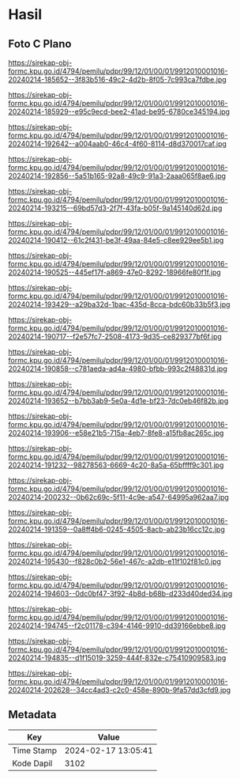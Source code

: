 # Hasil

## Foto C Plano

https://sirekap-obj-formc.kpu.go.id/4794/pemilu/pdpr/99/12/01/00/01/9912010001016-20240214-185652--3f83b516-49c2-4d2b-8f05-7c993ca7fdbe.jpg

https://sirekap-obj-formc.kpu.go.id/4794/pemilu/pdpr/99/12/01/00/01/9912010001016-20240214-185929--e95c9ecd-bee2-41ad-be95-6780ce345194.jpg

https://sirekap-obj-formc.kpu.go.id/4794/pemilu/pdpr/99/12/01/00/01/9912010001016-20240214-192642--a004aab0-46c4-4f60-8114-d8d370017caf.jpg

https://sirekap-obj-formc.kpu.go.id/4794/pemilu/pdpr/99/12/01/00/01/9912010001016-20240214-192856--5a51b165-92a8-49c9-91a3-2aaa065f8ae6.jpg

https://sirekap-obj-formc.kpu.go.id/4794/pemilu/pdpr/99/12/01/00/01/9912010001016-20240214-193215--69bd57d3-2f7f-43fa-b05f-9a145140d62d.jpg

https://sirekap-obj-formc.kpu.go.id/4794/pemilu/pdpr/99/12/01/00/01/9912010001016-20240214-190412--61c2f431-be3f-49aa-84e5-c8ee929ee5b1.jpg

https://sirekap-obj-formc.kpu.go.id/4794/pemilu/pdpr/99/12/01/00/01/9912010001016-20240214-190525--445ef17f-a869-47e0-8292-18966fe80f1f.jpg

https://sirekap-obj-formc.kpu.go.id/4794/pemilu/pdpr/99/12/01/00/01/9912010001016-20240214-193429--a29ba32d-1bac-435d-8cca-bdc60b33b5f3.jpg

https://sirekap-obj-formc.kpu.go.id/4794/pemilu/pdpr/99/12/01/00/01/9912010001016-20240214-190717--f2e57fc7-2508-4173-9d35-ce829377bf6f.jpg

https://sirekap-obj-formc.kpu.go.id/4794/pemilu/pdpr/99/12/01/00/01/9912010001016-20240214-190858--c781aeda-ad4a-4980-bfbb-993c2f48831d.jpg

https://sirekap-obj-formc.kpu.go.id/4794/pemilu/pdpr/99/12/01/00/01/9912010001016-20240214-193652--b7bb3ab9-5e0a-4d1e-bf23-7dc0eb46f82b.jpg

https://sirekap-obj-formc.kpu.go.id/4794/pemilu/pdpr/99/12/01/00/01/9912010001016-20240214-193906--e58e21b5-715a-4eb7-8fe8-a15fb8ac265c.jpg

https://sirekap-obj-formc.kpu.go.id/4794/pemilu/pdpr/99/12/01/00/01/9912010001016-20240214-191232--98278563-6669-4c20-8a5a-65bffff9c301.jpg

https://sirekap-obj-formc.kpu.go.id/4794/pemilu/pdpr/99/12/01/00/01/9912010001016-20240214-200232--0b62c69c-5f11-4c9e-a547-64995a962aa7.jpg

https://sirekap-obj-formc.kpu.go.id/4794/pemilu/pdpr/99/12/01/00/01/9912010001016-20240214-191359--0a8ff4b6-0245-4505-8acb-ab23b16cc12c.jpg

https://sirekap-obj-formc.kpu.go.id/4794/pemilu/pdpr/99/12/01/00/01/9912010001016-20240214-195430--f828c0b2-56e1-467c-a2db-e11f102f81c0.jpg

https://sirekap-obj-formc.kpu.go.id/4794/pemilu/pdpr/99/12/01/00/01/9912010001016-20240214-194603--0dc0bf47-3f92-4b8d-b68b-d233d40ded34.jpg

https://sirekap-obj-formc.kpu.go.id/4794/pemilu/pdpr/99/12/01/00/01/9912010001016-20240214-194745--f2c01178-c394-4146-9910-dd39166ebbe8.jpg

https://sirekap-obj-formc.kpu.go.id/4794/pemilu/pdpr/99/12/01/00/01/9912010001016-20240214-194835--d1f15019-3259-444f-832e-c75410909583.jpg

https://sirekap-obj-formc.kpu.go.id/4794/pemilu/pdpr/99/12/01/00/01/9912010001016-20240214-202628--34cc4ad3-c2c0-458e-890b-9fa57dd3cfd9.jpg


## Metadata

| Key        | Value               |
| ---------- | ------------------- |
| Time Stamp | 2024-02-17 13:05:41 |
| Kode Dapil | 3102                |



